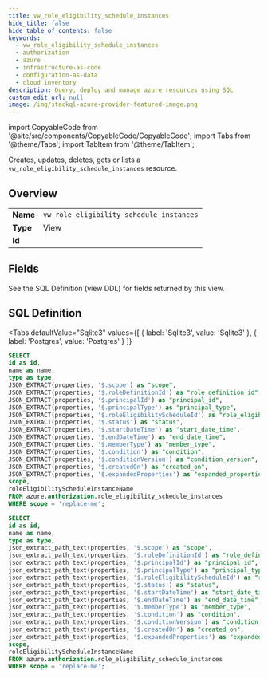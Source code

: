 ```yaml
--- 
title: vw_role_eligibility_schedule_instances
hide_title: false
hide_table_of_contents: false
keywords:
  - vw_role_eligibility_schedule_instances
  - authorization
  - azure
  - infrastructure-as-code
  - configuration-as-data
  - cloud inventory
description: Query, deploy and manage azure resources using SQL
custom_edit_url: null
image: /img/stackql-azure-provider-featured-image.png
---
```


import CopyableCode from '@site/src/components/CopyableCode/CopyableCode';
import Tabs from '@theme/Tabs';
import TabItem from '@theme/TabItem';

Creates, updates, deletes, gets or lists a <code>vw_role_eligibility_schedule_instances</code> resource.

## Overview
<table><tbody>
<tr><td><b>Name</b></td><td><code>vw_role_eligibility_schedule_instances</code></td></tr>
<tr><td><b>Type</b></td><td>View</td></tr>
<tr><td><b>Id</b></td><td><CopyableCode code="azure.authorization.vw_role_eligibility_schedule_instances" /></td></tr>
</tbody></table>

## Fields

See the SQL Definition (view DDL) for fields returned by this view.

## SQL Definition

<Tabs
defaultValue="Sqlite3"
values={[
{ label: 'Sqlite3', value: 'Sqlite3' },
{ label: 'Postgres', value: 'Postgres' }
]}
>
<TabItem value="Sqlite3">

```sql
SELECT
id as id,
name as name,
type as type,
JSON_EXTRACT(properties, '$.scope') as "scope",
JSON_EXTRACT(properties, '$.roleDefinitionId') as "role_definition_id",
JSON_EXTRACT(properties, '$.principalId') as "principal_id",
JSON_EXTRACT(properties, '$.principalType') as "principal_type",
JSON_EXTRACT(properties, '$.roleEligibilityScheduleId') as "role_eligibility_schedule_id",
JSON_EXTRACT(properties, '$.status') as "status",
JSON_EXTRACT(properties, '$.startDateTime') as "start_date_time",
JSON_EXTRACT(properties, '$.endDateTime') as "end_date_time",
JSON_EXTRACT(properties, '$.memberType') as "member_type",
JSON_EXTRACT(properties, '$.condition') as "condition",
JSON_EXTRACT(properties, '$.conditionVersion') as "condition_version",
JSON_EXTRACT(properties, '$.createdOn') as "created_on",
JSON_EXTRACT(properties, '$.expandedProperties') as "expanded_properties",
scope,
roleEligibilityScheduleInstanceName
FROM azure.authorization.role_eligibility_schedule_instances
WHERE scope = 'replace-me';
```

</TabItem>
<TabItem value="Postgres">

```sql
SELECT
id as id,
name as name,
type as type,
json_extract_path_text(properties, '$.scope') as "scope",
json_extract_path_text(properties, '$.roleDefinitionId') as "role_definition_id",
json_extract_path_text(properties, '$.principalId') as "principal_id",
json_extract_path_text(properties, '$.principalType') as "principal_type",
json_extract_path_text(properties, '$.roleEligibilityScheduleId') as "role_eligibility_schedule_id",
json_extract_path_text(properties, '$.status') as "status",
json_extract_path_text(properties, '$.startDateTime') as "start_date_time",
json_extract_path_text(properties, '$.endDateTime') as "end_date_time",
json_extract_path_text(properties, '$.memberType') as "member_type",
json_extract_path_text(properties, '$.condition') as "condition",
json_extract_path_text(properties, '$.conditionVersion') as "condition_version",
json_extract_path_text(properties, '$.createdOn') as "created_on",
json_extract_path_text(properties, '$.expandedProperties') as "expanded_properties",
scope,
roleEligibilityScheduleInstanceName
FROM azure.authorization.role_eligibility_schedule_instances
WHERE scope = 'replace-me';
```

</TabItem>
</Tabs>
